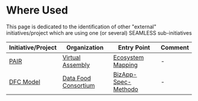 Where Used
==

This page is dedicated to the identification of other "external" initiatives/project which are using one (or several) SEAMLESS sub-initiatives


<table>
    <thead>
        <tr>
            <th>Initiative/Project</th>
            <th>Organization</th>
            <th>Entry Point</th>
            <th>Comment</th>
        </tr>
    </thead>
    <tbody>
        <tr>
            <td><a href="https://www.virtual-assembly.org/ontologie-pair/">PAIR</a></td>
            <td><a href="https://www.virtual-assembly.org/">Virtual Assembly</a></td>
            <td><a href="https://github.com/iPlumb3r/EcosystemMapping">Ecosystem Mapping</a></td>
            <td>-</td>
        </tr>
        <tr>
            <td><a href="http://datafoodconsortium.org/blog/building-a-common-language-our-semantic-business-concepts-model">DFC Model</a></td>
            <td><a href="http://datafoodconsortium.org/">Data Food Consortium</a></td>
            <td><a href="https://github.com/iPlumb3r/BizApp-Spec-Methodo">BizApp-Spec-Methodo</a>  </td>
            <td>-</td>
        </tr>
    </tbody>
</table>
